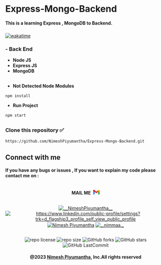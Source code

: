 # Express-Mongo-Backend

**This is a learning Express , MongoDB to Backend.**
###
[![wakatime](https://wakatime.com/badge/user/bde2acba-42bd-46e8-a905-d74c6f260407/project/66a1de5d-c155-4de3-b2af-d210101cb6ba.svg)](https://wakatime.com/badge/user/bde2acba-42bd-46e8-a905-d74c6f260407/project/66a1de5d-c155-4de3-b2af-d210101cb6ba)

### - Back End
- **Node JS**
- **Express JS**
- **MongoDB**

##
- **Not Detected Node Modules**
```
npm install
```

- **Run Project**
```
npm start
```

##

### Clone this repository ✅

```md
https://github.com/NimeshPiyumantha/Express-Mongo-Backend.git
```

## Connect with me

#### If you have any bugs or issues , If you want to explain my code please contact me on :

<div align="center">
 <br><b>MAIL ME</b>&nbsp;
  <a href="mailto:nimeshpiyumantha11@gmail.com">
      <img width="20px" src="https://github.com/NimeshPiyumantha/red-alpha/blob/main/gmail.svg" />
  </a></p>

 </div>

##

<p align="center">
<a href="https://twitter.com/NPiyumantha60"><img align="center" src="https://raw.githubusercontent.com/rahuldkjain/github-profile-readme-generator/master/src/images/icons/Social/twitter.svg" alt="__NimeshPiyumantha__" height="30" width="40" /></a>
<a href="https://www.linkedin.com/in/nimesh-piyumantha-33736a222" target="blank"><img align="center" src="https://raw.githubusercontent.com/rahuldkjain/github-profile-readme-generator/master/src/images/icons/Social/linked-in-alt.svg" alt="https://www.linkedin.com/public-profile/settings?trk=d_flagship3_profile_self_view_public_profile" height="30" width="40" /></a>
<a href="https://www.facebook.com/profile.php?id=100025931563090" target="blank"><img align="center" src="https://raw.githubusercontent.com/rahuldkjain/github-profile-readme-generator/master/src/images/icons/Social/facebook.svg" alt="Nimesh Piyumantha" height="30" width="40" /></a>
<a href="https://www.instagram.com/_.nimmaa._/" target="blank"><img align="center" src="https://raw.githubusercontent.com/rahuldkjain/github-profile-readme-generator/master/src/images/icons/Social/instagram.svg" alt="_.nimmaa._" height="30" width="40" /></a>
</p>

##

<div align="center">

![repo license](https://img.shields.io/github/license/NimeshPiyumantha/Express-Mongo-Backend?&labelColor=black&color=3867d6&style=for-the-badge)
![repo size](https://img.shields.io/github/repo-size/NimeshPiyumantha/Express-Mongo-Backend?label=Repo%20Size&style=for-the-badge&labelColor=black&color=20bf6b)
![GitHub forks](https://img.shields.io/github/forks/NimeshPiyumantha/Express-Mongo-Backend?&labelColor=black&color=0fb9b1&style=for-the-badge)
![GitHub stars](https://img.shields.io/github/stars/NimeshPiyumantha/Express-Mongo-Backend?&labelColor=black&color=f7b731&style=for-the-badge)
![GitHub LastCommit](https://img.shields.io/github/last-commit/NimeshPiyumantha/Express-Mongo-Backend?logo=github&labelColor=black&color=d1d8e0&style=for-the-badge)

</div>

<div align="center">

#### @2023 [Nimesh Piyumantha](https://github.com/NimeshPiyumantha/), Inc.All rights reserved

</div>
